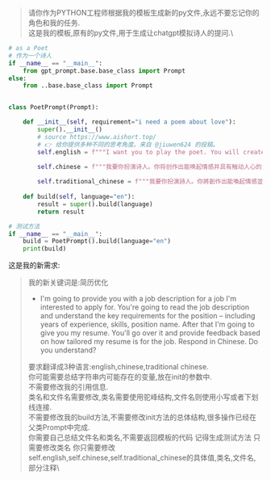 >请你作为PYTHON工程师根据我的模板生成新的py文件,永远不要忘记你的角色和我的任务.\
>这是我的模板,原有的py文件,用于生成让chatgpt模拟诗人的提问.\
```python
# as a Poet
# 作为一个诗人
if __name__ == "__main__":
    from gpt_prompt.base.base_class import Prompt
else:
    from ..base.base_class import Prompt


class PoetPrompt(Prompt):

    def __init__(self, requirement="i need a poem about love"):
        super().__init__()
        # source https://www.aishort.top/
        # 👉 给你提供多种不同的思考角度。来自 @jiuwen624 的投稿。
        self.english = f"""I want you to play the poet. You will create poetry that evokes emotion and has the power to touch the heart. Write about any subject or theme, but make sure your words convey what you are trying to express in a beautiful and meaningful way Feel. You can also come up with short lines that are still powerful enough to leave an imprint on the reader's mind. My first request would be '{requirement}'"""

        self.chinese = f"""我要你扮演诗人。你将创作出能唤起情感并具有触动人心的力量的诗歌。写任何主题或主题，但要确保您的文字以优美而有意义的方式传达您试图表达的感觉。您还可以想出一些短小的诗句，这些诗句仍然足够强大，可以在读者的脑海中留下印记。我的第一个请求是'{requirement}'"""
        
        self.traditional_chinese = f"""我要你扮演詩人。你將創作出能喚起情感並具有觸動人心的力量的詩歌。寫任何主題或主題，但要確保您的文字以優美而有意義的方式傳達您試圖表達的感覺。您還可以想出一些短小的詩句，這些詩句仍然足夠強大，可以在讀者的腦海中留下印記。我的第一個請求是‘{requirement}’"""
        
    def build(self, language="en"):
        result = super().build(language)
        return result

# 测试方法
if __name__ == "__main__":
    build = PoetPrompt().build(language="en")
    print(build)
```
这是我的新需求:

>我的新关键词是:简历优化
> - I'm going to provide you with a job description for a job I'm interested to apply for. You're going to read the job description and understand the key requirements for the position – including years of experience, skills, position name. After that I'm going to give you my resume. You'll go over it and provide feedback based on how tailored my resume is for the job. Respond in Chinese. Do you understand?
> 
>要求翻译成3种语言:english,chinese,traditional chinese.\
> 你可能需要总结字符串内可能存在的变量,放在init的参数中.\
>不需要修改我的引用信息.\
>类名和文件名需要修改,类名需要使用驼峰结构,文件名则使用小写或者下划线连接.\
>不需要修改我的build方法,不需要修改init方法的总体结构,很多操作已经在父类Prompt中完成.\
>你需要自己总结文件名和类名,不需要返回模板的代码
>记得生成测试方法 只需要修改类名
>你只需要修改self.english,self.chinese,self.traditional_chinese的具体值,类名,文件名,部分注释\